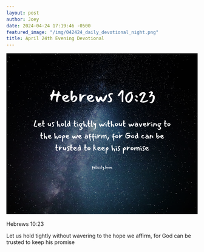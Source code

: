 ```yaml
---
layout: post
author: Joey
date: 2024-04-24 17:19:46 -0500
featured_image: "/img/042424_daily_devotional_night.png"
title: April 24th Evening Devotional
---
```


[![April 24th 2024 - Evening Devotional](/img/042424_daily_devotional_night.png)](/img/042424_daily_devotional_night.png)

Hebrews 10:23

Let us hold tightly without wavering to the hope we affirm, for God can be trusted to keep his promise